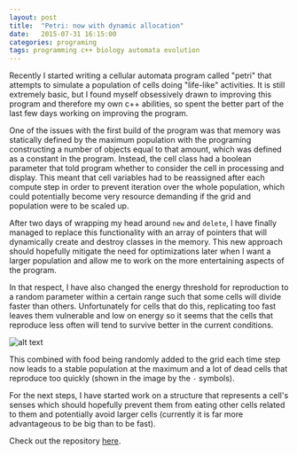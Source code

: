 ```yaml
---
layout: post
title:  "Petri: now with dynamic allocation"
date:   2015-07-31 16:15:00
categories: programing
tags: programming c++ biology automata evolution
---
```


Recently I started writing a cellular automata program called "petri" that
attempts to simulate a population of cells doing "life-like" activities. It is
still extremely basic, but I found myself obsessively drawn to improving this
program and therefore my own c++ abilities, so spent the better part of the last
few days working on improving the program.

One of the issues with the first build of the program was that memory was
statically defined by the maximum population with the programing constructing
a number of objects equal to that amount, which was defined as a constant in
the program. Instead, the cell class had a boolean parameter that told program
whether to consider the cell in processing and display. This meant that cell
variables had to be reassigned after each compute step in order to prevent
iteration over the whole population, which could potentially become very
resource demanding if the grid and population were to be scaled up.

After two days of wrapping my head around `new` and `delete`, I have finally
managed to replace this functionality with an array of pointers that will
dynamically create and destroy classes in the memory. This new approach should
hopefully mitigate the need for optimizations later when I want a larger population
and allow me to work on the more entertaining aspects of the program.

In that respect, I have also changed the energy threshold for reproduction to a
random parameter within a certain range such that some cells will divide faster
than others. Unfortunately for cells that do this, replicating too fast leaves
them vulnerable and low on energy so it seems that the cells that reproduce less
often will tend to survive better in the current conditions.

![alt text](https://jchildren.github.io/image/petri2.PNG "The current build")

This combined with food being randomly added to the grid each time step now
leads to a stable population at the maximum and a lot of dead cells that
reproduce too quickly (shown in the image by the `-` symbols).

For the next steps, I have started work on a structure that represents a cell's
senses which should hopefully prevent them from eating other cells related to
them and potentially avoid larger cells (currently it is far more advantageous
  to be big than to be fast).

Check out the repository [here][petri-repo].


[petri-repo]:   https://github.com/jchildren/petri
